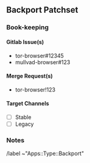 <!--
Title:
    Backport tor-browser#12345: Title of Issue

This is an issue for tracking back-porting a patch-set (e.g. from Alpha to Stable)
-->

## Backport Patchset

### Book-keeping

#### Gitlab Issue(s)
- tor-browser#12345
- mullvad-browser#123

#### Merge Request(s)
- tor-browser!123

#### Target Channels

- [ ] Stable
- [ ] Legacy

### Notes

<!-- whatever additional info, context, etc that would be helpful for backporting -->

/label ~"Apps::Type::Backport"
